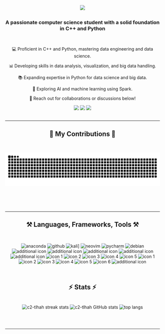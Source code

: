 <h1 align="center">
    <img src="https://readme-typing-svg.herokuapp.com/?font=Righteous&size=35&center=true&vCenter=true&width=500&height=70&duration=4000&lines=Hi+There!+👋;+I'm+Muhammad+Talha+Ramzan!;" />
</h1>

<h3 align="center">A passionate computer science student with a solid foundation in C++ and Python</h3>

<br/>

<div align="center">
 
💻 Proficient in C++ and Python, mastering data engineering and data science.

📊 Developing skills in data analysis, visualization, and big data handling.

📚 Expanding expertise in Python for data science and big data.

🤖 Exploring AI and machine learning using Spark.

📧 Reach out for collaborations or discussions below!

</div>
 
<div align="center"> 
 <a href="https://www.linkedin.com/in/muhammad-talha-ramzan" target="_blank"><img src="https://img.shields.io/badge/-LinkedIn-%230077B5?style=for-the-badge&logo=linkedin&logoColor=white"></a> 
 <a href="https://instagram.com/o21tlha" target="_blank"><img src="https://img.shields.io/badge/-Instagram-%23E4405F?style=for-the-badge&logo=instagram&logoColor=white"></a>
 <a href="mailto:c2.tlhah@gmail.com"><img src="https://img.shields.io/badge/-Gmail-%23333?style=for-the-badge&logo=gmail&logoColor=white"></a>
</div>

<br/>
<hr/>

<div align="center">
  <h2>🐍 My Contributions 🐍</h2>
  <br>
   
  ![Snake animation](https://github.com/c2-tlhah/c2-tlhah/blob/output/github-contribution-grid-snake.svg)
 
  <br/><br/><br/>
</div>

<hr/>

<h2 align="center">⚒️ Languages, Frameworks, Tools ⚒️</h2>
<br/>
<div align="center">
<p align="center"> 
           <img src="https://skillicons.dev/icons?i=anaconda&theme=light" alt="anaconda" width="40" height="40"/>
    <img src="https://skillicons.dev/icons?i=github&theme=light" alt="github" width="40" height="40"/>
        <img src="https://skillicons.dev/icons?i=kali&theme=light" alt="kali" width="40" height="40"/>]
    <img src="https://skillicons.dev/icons?i=neovim&theme=light" alt="neovim" width="40" height="40"/>
    <img src="https://skillicons.dev/icons?i=pycharm&theme=light" alt="pycharm" width="40" height="40"/>
    <img src="https://skillicons.dev/icons?i=debian&theme=light" alt="debian" width="40" height="40"/>
    <img src="https://user-images.githubusercontent.com/25181517/192108372-f71d70ac-7ae6-4c0d-8395-51d8870c2ef0.png" alt="additional icon" width="40" height="40"/>
<img src="https://user-images.githubusercontent.com/25181517/192108889-232b3431-a585-4b36-a62d-9078bd3641d9.png" alt="additional icon" width="40" height="40"/>
<img src="https://github.com/marwin1991/profile-technology-icons/assets/136815194/c7f2fa08-bb92-4898-a73e-b206be6bd573" alt="additional icon" width="40" height="40"/>
 <img src="https://user-images.githubusercontent.com/25181517/192106073-90fffafe-3562-4ff9-a37e-c77a2da0ff58.png" alt="additional icon" width="40" height="40"/>
<img src="https://user-images.githubusercontent.com/25181517/183423507-c056a6f9-1ba8-4312-a350-19bcbc5a8697.png" alt="additional icon" width="40" height="40"/>
<img src="https://user-images.githubusercontent.com/25181517/117208736-bdedc080-adf5-11eb-912f-61c7d43705f6.png" alt="icon 1" width="40" height="40"/>
    <img src="https://github.com/marwin1991/profile-technology-icons/assets/136815194/ef235485-5e32-4d25-8c49-5dbe77e50f3e" alt="icon 2" width="40" height="40"/>
    <img src="https://user-images.githubusercontent.com/25181517/182884177-d48a8579-2cd0-447a-b9a6-ffc7cb02560e.png" alt="icon 3" width="40" height="40"/>
    <img src="https://user-images.githubusercontent.com/25181517/183896128-ec99105a-ec1a-4d85-b08b-1aa1620b2046.png" alt="icon 4" width="40" height="40"/>
    <img src="https://user-images.githubusercontent.com/25181517/117208740-bfb78400-adf5-11eb-97bb-09072b6bedfc.png" alt="icon 5" width="40" height="40"/>
<img src="https://user-images.githubusercontent.com/25181517/186884153-99edc188-e4aa-4c84-91b0-e2df260ebc33.png" alt="icon 1" width="40" height="40"/>
    <img src="https://github.com/marwin1991/profile-technology-icons/assets/76662862/2481dc48-be6b-4ebb-9e8c-3b957efe69fa" alt="icon 2" width="40" height="40"/>
    <img src="https://user-images.githubusercontent.com/25181517/184357834-eba1eee1-6074-4b9c-8ed3-5373868096cc.png" alt="icon 3" width="40" height="40"/>
    <img src="https://user-images.githubusercontent.com/25181517/197845567-86a09ca9-d96f-42c4-9ab1-8bce95ab000d.png" alt="icon 4" width="40" height="40"/>
    <img src="https://user-images.githubusercontent.com/25181517/183911544-95ad6ba7-09bf-4040-ac44-0adafedb9616.png" alt="icon 5" width="40" height="40"/>
    <img src="https://user-images.githubusercontent.com/25181517/192158606-7c2ef6bd-6e04-47cf-b5bc-da2797cb5bda.png" alt="icon 6" width="40" height="40"/>


<img src="https://user-images.githubusercontent.com/25181517/192107004-2d2fff80-d207-4916-8a3e-130fee5ee495.png" alt="additional icon" width="40" height="40"/>

</p>
</div>

<br/>

<h2 align="center">⚡ Stats ⚡</h2>
<br>
<div align="center">
    
<img width="390" height="200" align="center" src="https://github-readme-streak-stats.herokuapp.com/?user=c2-tlhah&count_private=true&theme=react&border_radius=10&background=DEDEDE&stroke=000000&ring=FFFFFF&fire=666666&currStreakLabel=333333&sideNums=888888&currStreakNum=333333&dates=888888&sideLabels=333333" alt="c2-tlhah streak stats"/>
   
<img width="390" height="200" align="center" src="https://github-readme-stats.vercel.app/api?username=c2-tlhah&count_private=true&show_icons=true&theme=react&rank_icon=github&border_radius=10&bg_color=1A1A1A,444444,F4F1DE,A7BACB&title_color=000000&text_color=000000" alt="c2-tlhah GitHub stats"/>

<img width="325" align="center" src="https://github-readme-stats.vercel.app/api/top-langs?username=c2-tlhah&hide=HTML&langs_count=8&layout=compact&theme=react&border_radius=10&bg_color=DEG,FFC0CB,87CEEB&title_color=000000&text_color=000000" alt="top langs"/>

</div>

<br/><br/>

<hr/>
